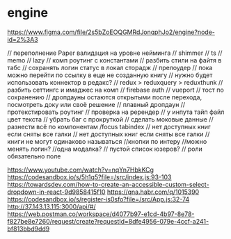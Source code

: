 # engine

https://www.figma.com/file/2s5bZoEOQGMRdJonqphJo2/engine?node-id=2%3A3

// переполнение Paper валидация на уровне нейминга
// shimmer
// ts
// memo
// lazy
// комп роутинг с константами
// разбить стили на файтя в табс
// сохранять логин статус в локал сторадж
// прелоудер
// пока можно перейти по ссылку в еще не созданную книгу
// нужно будет использовать коннектор в редакс?
// redux > reduxquery > reduxthunk
// разбить сеттингс и имаджес на комп
// firebase auth
// vueport
// тост по сохранению
// дропдауны остаются открытыми после перехода, посмотреть доку или своё решение
// плавный дропдаун
// протекстировать роутинг
// проверка на ререндер
// у инпута тайп файл цвет текста
// убрать баг с прокруткой
// сделать моковые данные
// разнести всё по компонентам
/focus tabindex
// нет доступных книг если сняты все галки
// нет доступных книг если сняты все галки
// книги не могут одинаково называться
//кнопки по интеру
//можно менять логин?
//одна модалка?
// пустой список юзеров?
// роли обязательно поле

https://www.youtube.com/watch?v=nqYn7HbkKCg
https://codesandbox.io/s/5h1q5?file=/src/index.js:93-103
https://towardsdev.com/how-to-create-an-accessible-custom-select-dropdown-in-react-9d9858415f10
https://qna.habr.com/q/1015390
https://codesandbox.io/s/register-is0sfo?file=/src/App.js:32-74
http://37.143.13.115:3000/api/#/
https://web.postman.co/workspace/d4077b97-e1cd-4b97-8e78-f827be8e7260/request/create?requestId=8dfe4956-079e-4ccf-a241-bf813bbd9dd9
